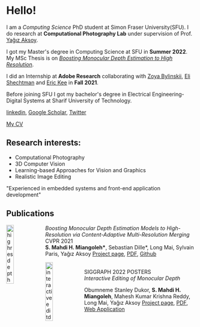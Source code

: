 # Hello!

I am a *Computing Science* PhD student at Simon Fraser University(SFU). I do research at **Computational Photography Lab** under supervision of Prof. [Yağız Aksoy](http://yaksoy.github.io/).

I got my Master's degree in Computing Science at SFU in **Summer 2022**. My MSc Thesis is on [*Boosting Monocular Depth Estimation to High Resolution*](http://yaksoy.github.io/highresdepth/).  

I did an Internship at **Adobe Research** collaborating with [Zoya Bylinskii](https://research.adobe.com/person/zoya-bylinskii/), [Eli Shechtman](https://research.adobe.com/person/eli-shechtman/) and [Eric Kee](http://www.erickee.com/) in **Fall 2021**.

Before joining SFU I got my bachelor's degree in Electrical Engineering-Digital Systems at Sharif University of Technology.

[linkedin](https://linkedin.com/in/miangoleh), [Google Scholar](https://scholar.google.ca/citations?user=mqJpOqkAAAAJ&hl=en), [Twitter](https://twitter.com/mahdi_miangoleh)

[My CV](./MY_CV.pdf)

## Research interests:
* Computational Photography
* 3D Computer Vision
* Learning-based Approaches for Vision and Graphics
* Realistic Image Editing

"Experienced in embedded systems and front-end application development"

## Publications
[<img src="http://yaksoy.github.io/images/research/highresdepth.jpg" alt="highresdepth" 
width="20%" align="left" />](http://yaksoy.github.io/highresdepth/)
*Boosting Monocular Depth Estimation Models to High-Resolution via Content-Adaptive Multi-Resolution Merging*
 <br>CVPR 2021<br>
**S. Mahdi H. Miangoleh\***, Sebastian Dille\*, Long Mai, Sylvain Paris, Yağız Aksoy  [Project page](http://yaksoy.github.io/highresdepth/), [PDF](http://yaksoy.github.io/papers/CVPR21-HighResDepth.pdf), [Github](https://github.com/compphoto/BoostingMonocularDepth)



[<img src="http://yaksoy.github.io/images/research/interactiveDepth.jpg" alt="interactiveeditdepth" 
width="20%" align="left" />](http://yaksoy.github.io/interactiveDepth/)
<br>SIGGRAPH 2022 POSTERS <br>
*Interactive Editing of Monocular Depth*

Obumneme Stanley Dukor, **S. Mahdi H. Miangoleh**, Mahesh Kumar Krishna Reddy, Long Mai, Yağız Aksoy  [Project page](http://yaksoy.github.io/interactiveDepth/), [PDF](http://yaksoy.github.io/papers/SIG22a-interactiveDepth.pdf), [Web Application](https://depth-app.netlify.app/editor)

